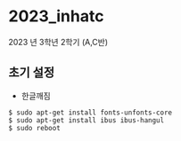 # 2023_inhatc
2023 년 3학년 2학기 (A,C반)

## 초기 설정
  - 한글깨짐
```
$ sudo apt-get install fonts-unfonts-core
$ sudo apt-get install ibus ibus-hangul
$ sudo reboot
```

